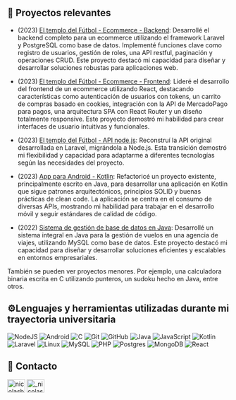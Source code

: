 
## 🔗 Proyectos relevantes

- (2023) [El templo del Fútbol - Ecommerce - Backend](https://github.com/iaw-2023/DeGiusti-Berti-laravel): Desarrollé el backend completo para un ecommerce utilizando el framework Laravel y PostgreSQL como base de datos. Implementé funciones clave como registro de usuarios, gestión de roles, una API restful, paginación y operaciones CRUD. Este proyecto destacó mi capacidad para diseñar y desarrollar soluciones robustas para aplicaciones web.

- (2023) [El templo del Fútbol - Ecommerce - Frontend](https://github.com/iaw-2023/degiusti-berti-react): Lideré el desarrollo del frontend de un ecommerce utilizando React, destacando características como autenticación de usuarios con tokens, un carrito de compras basado en cookies, integración con la API de MercadoPago para pagos, una arquitectura SPA con React Router y un diseño totalmente responsive. Este proyecto demostró mi habilidad para crear interfaces de usuario intuitivas y funcionales.

- (2023) [El templo del Fútbol - API node.js](https://github.com/iaw-2023/de-giusti-berti-api-nodejs): Reconstruí la API original desarrollada en Laravel, migrándola a Node.js. Esta transición demostró mi flexibilidad y capacidad para adaptarme a diferentes tecnologías según las necesidades del proyecto.

- (2023) [App para Android - Kotlin](https://github.com/nicolasberti/Kotlin-App-Android): Refactoricé un proyecto existente, principalmente escrito en Java, para desarrollar una aplicación en Kotlin que sigue patrones arquitectónicos, principios SOLID y buenas prácticas de clean code. La aplicación se centra en el consumo de diversas APIs, mostrando mi habilidad para trabajar en el desarrollo móvil y seguir estándares de calidad de código.

- (2022) [Sistema de gestión de base de datos en Java](https://github.com/nicolasberti/GestionDeVuelos-MySQL-Java): Desarrollé un sistema integral en Java para la gestión de vuelos en una agencia de viajes, utilizando MySQL como base de datos. Este proyecto destacó mi capacidad para diseñar y desarrollar soluciones eficientes y escalables en entornos empresariales.

También se pueden ver proyectos menores. Por ejemplo, una calculadora binaria escrita en C utilizando punteros, un sudoku hecho en Java, entre otros.

## ⚙️Lenguajes y herramientas utilizadas durante mi trayectoria universitaria

<img alt="NodeJS" src="https://img.shields.io/badge/node.js-%2343853D.svg?style=for-the-badge&logo=node-dot-js&logoColor=white"/>
	<img alt="Android" src="https://img.shields.io/badge/Android-3DDC84?style=for-the-badge&logo=android&logoColor=white" />
	<img alt="C" src="https://img.shields.io/badge/c-%2300599C.svg?style=for-the-badge&logo=c&logoColor=white"/>
	<img alt="Git" src="https://img.shields.io/badge/git-%23F05033.svg?style=for-the-badge&logo=git&logoColor=white"/>
	<img alt="GitHub" src="https://img.shields.io/badge/github-%23121011.svg?style=for-the-badge&logo=github&logoColor=white"/>
	<img alt="Java" src="https://img.shields.io/badge/java-%23ED8B00.svg?style=for-the-badge&logo=java&logoColor=white"/>
	<img alt="JavaScript" src="https://img.shields.io/badge/javascript-%23323330.svg?style=for-the-badge&logo=javascript&logoColor=%23F7DF1E"/>
	<img alt="Kotlin" src="https://img.shields.io/badge/kotlin-%230095D5.svg?style=for-the-badge&logo=kotlin&logoColor=white"/>
	<img alt="Laravel" src="https://img.shields.io/badge/laravel-%23FF2D20.svg?style=for-the-badge&logo=laravel&logoColor=white"/>
	<img alt="Linux" src="https://img.shields.io/badge/Linux-FCC624?style=for-the-badge&logo=linux&logoColor=black">
	<img alt="MySQL" src="https://img.shields.io/badge/mysql-%2300f.svg?style=for-the-badge&logo=mysql&logoColor=white"/>
	<img alt="PHP" src="https://img.shields.io/badge/php-%23777BB4.svg?style=for-the-badge&logo=php&logoColor=white"/>
	<img alt="Postgres" src ="https://img.shields.io/badge/postgres-%23316192.svg?style=for-the-badge&logo=postgresql&logoColor=white"/>
	<img alt="MongoDB" src ="https://img.shields.io/badge/MongoDB-%234ea94b.svg?style=for-the-badge&logo=mongodb&logoColor=white"/>
	<img alt="React" src="https://img.shields.io/badge/react-%2320232a.svg?style=for-the-badge&logo=react&logoColor=%2361DAFB"/>
	
	
## 📱 Contacto
<p align="left">
<a href="https://linkedin.com/in/nicolasberti69" target="blank"><img align="center" src="https://raw.githubusercontent.com/rahuldkjain/github-profile-readme-generator/master/src/images/icons/Social/linked-in-alt.svg" alt="nicolasberti69" height="30" width="40" /></a>
<a href="https://instagram.com/_nicolasberti" target="blank"><img align="center" src="https://raw.githubusercontent.com/rahuldkjain/github-profile-readme-generator/master/src/images/icons/Social/instagram.svg" alt="_nicolasberti" height="30" width="40" /></a>
</p>
	
